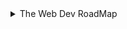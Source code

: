 <details><summary>The Web Dev RoadMap</summary>
<blockquote><details><summary>Literacy </summary>
<blockquote><details><summary>English</summary>
<blockquote><details><summary>Additional Language</summary>
<blockquote><details><summary>Levels</summary>
<blockquote>
<details><summary>1</summary></details>
<details><summary>2</summary></details>
<details><summary>3</summary></details>
<details><summary>4</summary></details>
<details><summary>5</summary></details>
<details><summary>6 </summary></details>
<details><summary>7 </summary></details>
<details><summary>8 </summary></details>
<details><summary>9 </summary></details>
<details><summary>10 </summary></details>
<details><summary>11 </summary></details>
<details><summary>12</summary></details>
</blockquote>
</details></blockquote>
<blockquote><details><summary>Prac's</summary>
<blockquote>
<details><summary>Examples</summary></details>
<details><summary>Exercises</summary></details>
<details><summary>Projects
</blockquote>
</details></blockquote>
</blockquote>
<blockquote><details><summary>Home Language</summary>
<blockquote><details><summary>Levels</summary>
<blockquote>
<details><summary>1</summary></details>
<details><summary>2</summary></details>
<details><summary>3</summary></details>
<details><summary>4</summary></details>
<details><summary>5</summary></details>
<details><summary>6 </summary></details>
<details><summary>7 </summary></details>
<details><summary>8 </summary></details>
<details><summary>9 </summary></details>
<details><summary>10 </summary></details>
<details><summary>11 </summary></details>
<details><summary>12</summary></details>
</blockquote>
</blockquote>
<blockquote><details><summary>Prac's</summary>
<blockquote>
<details><summary>Examples</summary></details>
<details><summary>Exercises</summary></details>
<details><summary>Projects
</blockquote>
</details>
</blockquote>
</details>
</blockquote>
</details>
<details><summary>Maths</summary>
<blockquote><details><summary>Number Systems	
Natural Numbers	
Integers	
Irrational/ Rational Numbers	
Nonreal/Real	
Complex</summary><blockquote><details>
<details><summary>Structures 1	
Algebra	
Equations	
Linear Algebra	
Matrices	
Vectors</summary>
<blockquote><details><summary>Spaces	
Geometry	
Trigonometry</summary>
<blockquote><details><summary>Changes	
Calculus 	
Differential Equations	
Vector Calculus	
Chaos Theory</summary>
<blockquote><details><summary>Chances	
Probability	
Statistics</summary>
<blockquote><details><summary>Structures 2 	
Measure Theory	
Number Theory	
Order Theory	
Category  Theory	
Group  Theory	
Partition  Theory	
Graph Theory

> [Resource](https://www.tutorialspoint.com/graph_theory/graph_theory_tutorial.pdf
> Discrete Theory

> [Resource](https://www.tutorialspoint.com/discrete_mathematics/discrete_mathematics_tutorial.pdf

<details><summary>Topology	
Differential Geometry </summary>
<blockquote><details><summary>Numerical Analysis	
Intro</summary>
<blockquote><details><summary>Computational Theory 	
Intro</summary>